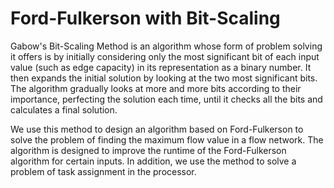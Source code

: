 # Ford-Fulkerson with Bit-Scaling
Gabow's Bit-Scaling Method is an algorithm whose form of problem solving it offers is by initially considering only the most significant bit of each input value (such as edge capacity) in its representation as a binary number.
It then expands the initial solution by looking at the two most significant bits.
The algorithm gradually looks at more and more bits according to their importance, perfecting the solution each time, until it checks all the bits and calculates a final solution.

We use this method to design an algorithm based on Ford-Fulkerson to solve the problem of finding the maximum flow value in a flow network.
The algorithm is designed to improve the runtime of the Ford-Fulkerson algorithm for certain inputs.
In addition, we use the method to solve a problem of task assignment in the processor.